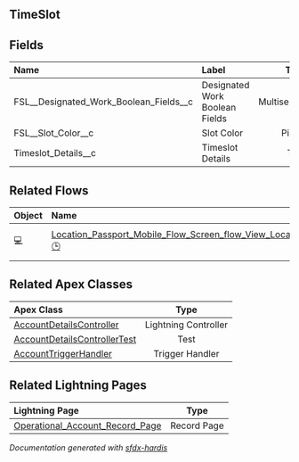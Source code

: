 ## TimeSlot

<!-- Object description -->

## Fields

| Name      | Label | Type | Description |
| :-------- | :---- | :--: | :---------- | 
| FSL__Designated_Work_Boolean_Fields__c | Designated Work Boolean Fields | MultiselectPicklist | <!-- --> |
| FSL__Slot_Color__c | Slot Color | Picklist | <!-- --> |
| Timeslot_Details__c | Timeslot Details | Text | <!-- --> |


## Related Flows

| Object | Name      | Type | Description |
| :----  | :-------- | :--: | :---------- | 
| 💻 | [Location_Passport_Mobile_Flow_Screen_flow_View_Location_Passport_Information](../flows/Location_Passport_Mobile_Flow_Screen_flow_View_Location_Passport_Information.md) [🕒](../flows/Location_Passport_Mobile_Flow_Screen_flow_View_Location_Passport_Information-history.md) |  Field Service Mobile | <!-- --> |


## Related Apex Classes

| Apex Class | Type |
| :----      | :--: | 
| [AccountDetailsController](../apex/AccountDetailsController.md) | Lightning Controller |
| [AccountDetailsControllerTest](../apex/AccountDetailsControllerTest.md) | Test |
| [AccountTriggerHandler](../apex/AccountTriggerHandler.md) | Trigger Handler |


## Related Lightning Pages

| Lightning Page | Type |
| :----      | :--: | 
| [Operational_Account_Record_Page](../pages/Operational_Account_Record_Page.md) |  Record Page |


_Documentation generated with [sfdx-hardis](https://sfdx-hardis.cloudity.com)_
